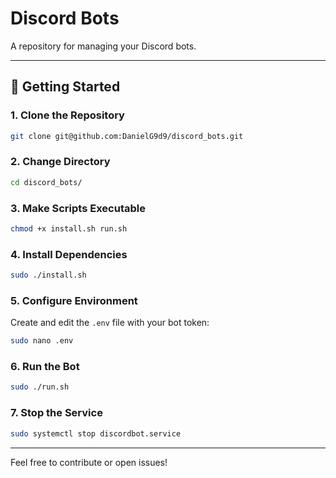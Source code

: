 # Discord Bots

A repository for managing your Discord bots.

---

## 🚀 Getting Started

### 1. Clone the Repository

```bash
git clone git@github.com:DanielG9d9/discord_bots.git
```

### 2. Change Directory

```bash
cd discord_bots/
```

### 3. Make Scripts Executable

```bash
chmod +x install.sh run.sh
```

### 4. Install Dependencies

```bash
sudo ./install.sh
```

### 5. Configure Environment

Create and edit the `.env` file with your bot token:

```bash
sudo nano .env
```

### 6. Run the Bot

```bash
sudo ./run.sh
```

### 7. Stop the Service

```bash
sudo systemctl stop discordbot.service
```

---

Feel free to contribute or open issues!